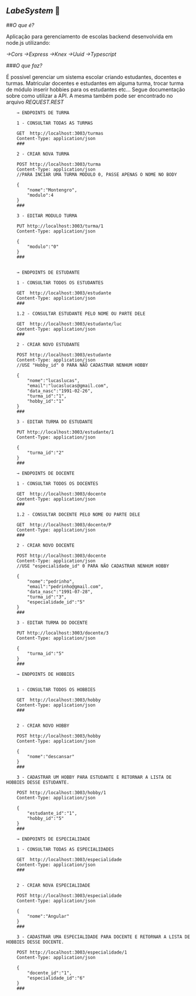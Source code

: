 ## *LabeSystem* :bookmark_tabs:

##*O que é?*

Aplicação para gerenciamento de escolas backend desenvolvida em node.js utilizando:

*→Cors*
*→Express*
*→Knex*
*→Uuid*
*→Typescript*

###*O que faz?*

É possivel gerenciar um sistema escolar criando estudantes, docentes e turmas. Matricular docentes e estudantes em alguma turma, trocar turma de módulo inserir hobbies para os estudantes etc... Segue documentação sobre como utilizar a API. A mesma também pode ser encontrado no arquivo *REQUEST.REST*


        → ENDPOINTS DE TURMA

        1 - CONSULTAR TODAS AS TURMAS

        GET  http://localhost:3003/turmas
        Content-Type: application/json
        ###

        2 - CRIAR NOVA TURMA

        POST http://localhost:3003/turma 
        Content-Type: application/json
        //PARA INCIAR UMA TURMA MODULO 0, PASSE APENAS O NOME NO BODY

        {
            "nome":"Montengro",
            "modulo":4
        }
        ###

        3 - EDITAR MODULO TURMA

        PUT http://localhost:3003/turma/1
        Content-Type: application/json

        {
            "modulo":"0"
        }
        ###


        → ENDPOINTS DE ESTUDANTE

        1 - CONSULTAR TODOS OS ESTUDANTES

        GET  http://localhost:3003/estudante
        Content-Type: application/json
        ###

        1.2 - CONSULTAR ESTUDANTE PELO NOME OU PARTE DELE

        GET  http://localhost:3003/estudante/luc
        Content-Type: application/json
        ###

        2 - CRIAR NOVO ESTUDANTE

        POST http://localhost:3003/estudante 
        Content-Type: application/json
        //USE "Hobby_id" 0 PARA NÃO CADASTRAR NENHUM HOBBY

        {
            "nome":"lucaslucas",
            "email":"lucaslucas@gmail.com",
            "data_nasc":"1991-02-26",
            "turma_id":"1",
            "hobby_id":"1"
        }
        ###

        3 - EDITAR TURMA DO ESTUDANTE

        PUT http://localhost:3003/estudante/1
        Content-Type: application/json

        {
            "turma_id":"2"
        }
        ###

        → ENDPOINTS DE DOCENTE

        1 - CONSULTAR TODOS OS DOCENTES

        GET  http://localhost:3003/docente
        Content-Type: application/json
        ###

        1.2 - CONSULTAR DOCENTE PELO NOME OU PARTE DELE

        GET  http://localhost:3003/docente/P
        Content-Type: application/json
        ###

        2 - CRIAR NOVO DOCENTE

        POST http://localhost:3003/docente
        Content-Type: application/json
        //USE "especialidade_id" 0 PARA NÃO CADASTRAR NENHUM HOBBY

        {
            "nome":"pedrinho",
            "email":"pedrinho@gmail.com",
            "data_nasc":"1991-07-28",
            "turma_id":"3",
            "especialidade_id":"5"
        }
        ###

        3 - EDITAR TURMA DO DOCENTE

        PUT http://localhost:3003/docente/3
        Content-Type: application/json

        {
            "turma_id":"5"
        }
        ###

        → ENDPOINTS DE HOBBIES


        1 - CONSULTAR TODOS OS HOBBIES

        GET  http://localhost:3003/hobby
        Content-Type: application/json
        ###


        2 - CRIAR NOVO HOBBY

        POST http://localhost:3003/hobby 
        Content-Type: application/json

        {
            "nome":"descansar"
        }
        ###

        3 - CADASTRAR UM HOBBY PARA ESTUDANTE E RETORNAR A LISTA DE HOBBIES DESSE ESTUDANTE.

        POST http://localhost:3003/hobby/1
        Content-Type: application/json

        {
            "estudante_id":"1",
            "hobby_id":"5"
        }
        ###

        → ENDPOINTS DE ESPECIALIDADE

        1 - CONSULTAR TODAS AS ESPECIALIDADES

        GET  http://localhost:3003/especialidade
        Content-Type: application/json
        ###


        2 - CRIAR NOVA ESPECIALIDADE

        POST http://localhost:3003/especialidade 
        Content-Type: application/json

        {
            "nome":"Angular"
        }
        ###

        3 - CADASTRAR UMA ESPECIALIDADE PARA DOCENTE E RETORNAR A LISTA DE HOBBIES DESSE DOCENTE.

        POST http://localhost:3003/especialidade/1
        Content-Type: application/json

        {
            "docente_id":"1",
            "especialidade_id":"6"
        }
        ###

